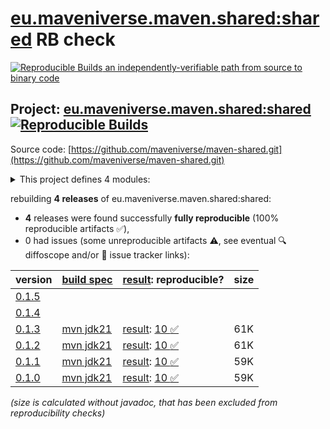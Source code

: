[eu.maveniverse.maven.shared:shared](https://central.sonatype.com/artifact/eu.maveniverse.maven.shared/shared/versions) RB check
=======

[![Reproducible Builds](https://reproducible-builds.org/images/logos/rb.svg) an independently-verifiable path from source to binary code](https://reproducible-builds.org/)

## Project: [eu.maveniverse.maven.shared:shared](https://central.sonatype.com/artifact/eu.maveniverse.maven.shared/shared/versions) [![Reproducible Builds](https://img.shields.io/endpoint?url=https://raw.githubusercontent.com/jvm-repo-rebuild/reproducible-central/master/content/eu/maveniverse/maven/shared/shared/badge.json)](https://github.com/jvm-repo-rebuild/reproducible-central/blob/master/content/eu/maveniverse/maven/shared/shared/README.md)

Source code: [https://github.com/maveniverse/maven-shared.git](https://github.com/maveniverse/maven-shared.git)

<details><summary>This project defines 4 modules:</summary>

* [eu.maveniverse.maven.shared:core](https://central.sonatype.com/artifact/eu.maveniverse.maven.shared/core/overview)
* [eu.maveniverse.maven.shared:extension](https://central.sonatype.com/artifact/eu.maveniverse.maven.shared/extension/overview)
* [eu.maveniverse.maven.shared:plugin](https://central.sonatype.com/artifact/eu.maveniverse.maven.shared/plugin/overview)
* [eu.maveniverse.maven.shared:shared](https://central.sonatype.com/artifact/eu.maveniverse.maven.shared/shared/overview)
</details>

rebuilding **4 releases** of eu.maveniverse.maven.shared:shared:
- **4** releases were found successfully **fully reproducible** (100% reproducible artifacts :white_check_mark:),
- 0 had issues (some unreproducible artifacts :warning:, see eventual :mag: diffoscope and/or :memo: issue tracker links):

| version | [build spec](/BUILDSPEC.md) | [result](https://reproducible-builds.org/docs/jvm/): reproducible? | size |
| -- | --------- | ------ | -- |
| [0.1.5](https://central.sonatype.com/artifact/eu.maveniverse.maven.shared/shared/0.1.5/pom) | | | |
| [0.1.4](https://central.sonatype.com/artifact/eu.maveniverse.maven.shared/shared/0.1.4/pom) | | | |
| [0.1.3](https://central.sonatype.com/artifact/eu.maveniverse.maven.shared/shared/0.1.3/pom) | [mvn jdk21](shared-0.1.3.buildspec) | [result](shared-0.1.3.buildinfo): [10 :white_check_mark: ](shared-0.1.3.buildcompare) | 61K |
| [0.1.2](https://central.sonatype.com/artifact/eu.maveniverse.maven.shared/shared/0.1.2/pom) | [mvn jdk21](shared-0.1.2.buildspec) | [result](shared-0.1.2.buildinfo): [10 :white_check_mark: ](shared-0.1.2.buildcompare) | 61K |
| [0.1.1](https://central.sonatype.com/artifact/eu.maveniverse.maven.shared/shared/0.1.1/pom) | [mvn jdk21](shared-0.1.1.buildspec) | [result](shared-0.1.1.buildinfo): [10 :white_check_mark: ](shared-0.1.1.buildcompare) | 59K |
| [0.1.0](https://central.sonatype.com/artifact/eu.maveniverse.maven.shared/shared/0.1.0/pom) | [mvn jdk21](shared-0.1.0.buildspec) | [result](shared-0.1.0.buildinfo): [10 :white_check_mark: ](shared-0.1.0.buildcompare) | 59K |

<i>(size is calculated without javadoc, that has been excluded from reproducibility checks)</i>
